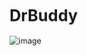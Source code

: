 # DrBuddy
![image](https://github.com/user-attachments/assets/b29bf911-8c9c-41a4-9689-57fa1d7873ea)

